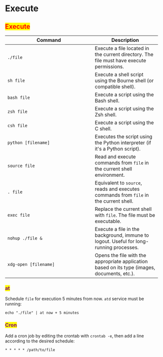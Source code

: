 # Execute

## <mark style="color:red;">Execute</mark>

<table data-header-hidden><thead><tr><th width="272">Command</th><th>Description</th></tr></thead><tbody><tr><td><code>./file</code></td><td>Execute a file located in the current directory. The file must have execute permissions.</td></tr><tr><td><code>sh file</code></td><td>Execute a shell script using the Bourne shell (or compatible shell).</td></tr><tr><td><code>bash file</code></td><td>Execute a script using the Bash shell.</td></tr><tr><td><code>zsh file</code></td><td>Execute a script using the Zsh shell.</td></tr><tr><td><code>csh file</code></td><td>Execute a script using the C shell.</td></tr><tr><td><code>python [filename]</code></td><td>Executes the script using the Python interpreter (if it's a Python script).</td></tr><tr><td><code>source file</code></td><td>Read and execute commands from <code>file</code> in the current shell environment.</td></tr><tr><td><code>. file</code></td><td>Equivalent to <code>source</code>, reads and executes commands from <code>file</code> in the current shell.</td></tr><tr><td><code>exec file</code></td><td>Replace the current shell with <code>file</code>. The file must be executable.</td></tr><tr><td><code>nohup ./file &#x26;</code></td><td>Execute a file in the background, immune to logout. Useful for long-running processes.</td></tr><tr><td><code>xdg-open [filename]</code></td><td>Opens the file with the appropriate application based on its type (images, documents, etc.).</td></tr></tbody></table>

### <mark style="color:purple;">at</mark>

Schedule `file` for execution 5 minutes from now. `atd` service must be running:

`echo "./file" | at now + 5 minutes`

### <mark style="color:purple;">Cron</mark>

Add a cron job by editing the crontab with `crontab -e`, then add a line according to the desired schedule:

`* * * * * /path/to/file`
